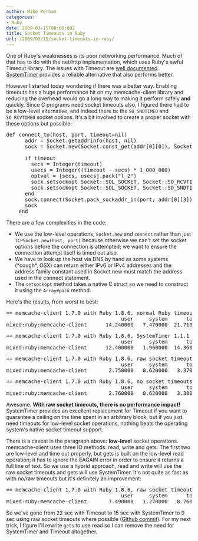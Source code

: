 ```yaml
---
author: Mike Perham
categories:
- Ruby
date: 2009-03-15T00:00:00Z
title: Socket Timeouts in Ruby
url: /2009/03/15/socket-timeouts-in-ruby/
---
```


One of Ruby's weaknesses is its poor networking performance. Much of that has to do with the net/http implementation, which uses Ruby's awful Timeout library. The issues with Timeout are [well documented][1]. [SystemTimer][2] provides a reliable alternative that also performs better.

However I started today wondering if there was a better way. Enabling timeouts has a huge performance hit on my memcache-client library and reducing the overhead would go a long way to making it perform safely **and** quickly. Since C programs need socket timeouts also, I figured there had to be a low-level alternative, and indeed there is: the `SO_SNDTIMEO` and `SO_RCVTIMEO` socket options. It's a bit involved to create a proper socket with these options but possible:

<pre lang="ruby">def connect_to(host, port, timeout=nil)
      addr = Socket.getaddrinfo(host, nil)
      sock = Socket.new(Socket.const_get(addr[0][0]), Socket::SOCK_STREAM, 0)

      if timeout
        secs = Integer(timeout)
        usecs = Integer((timeout - secs) * 1_000_000)
        optval = [secs, usecs].pack("l_2")
        sock.setsockopt Socket::SOL_SOCKET, Socket::SO_RCVTIMEO, optval
        sock.setsockopt Socket::SOL_SOCKET, Socket::SO_SNDTIMEO, optval
      end
      sock.connect(Socket.pack_sockaddr_in(port, addr[0][3]))
      sock
    end
</pre>

There are a few complexities in the code:

*   We use the low-level operations, `Socket.new` and `connect` rather than just `TCPSocket.new(host, port)` because otherwise we can't set the socket options before the connection is attempted; we want to ensure the connection attempt itself is timed out also.
*   We have to look up the host via DNS by hand as some systems (\*cough\*, OSX) can return either IPv6 or IPv4 addresses and the address family constant used in Socket.new must match the address used in the connect statement.
*   The `setsockopt` method takes a native C struct so we need to construct it using the `Array#pack` method.

Here's the results, from worst to best:

<pre>== memcache-client 1.7.0 with Ruby 1.8.6, normal Ruby timeouts
                                     user     system      total        real
mixed:ruby:memcache-client      14.240000   7.470000  21.710000 ( 22.173267)
</pre>

<pre>== memcache-client 1.7.0 with Ruby 1.8.6, SystemTimer 1.1.1
                                     user     system      total        real
mixed:ruby:memcache-client      12.400000   1.960000  14.360000 ( 14.857924)
</pre>

<pre>== memcache-client 1.7.0 with Ruby 1.8.6, raw socket timeouts
                                     user     system      total        real
mixed:ruby:memcache-client       2.750000   0.620000   3.370000 (  5.841545)
</pre>

<pre>== memcache-client 1.7.0 with Ruby 1.8.6, no socket timeouts
                                     user     system      total        real
mixed:ruby:memcache-client       2.760000   0.620000   3.380000 (  5.902549)</pre>

Awesome. **With raw socket timeouts, there is no performance impact!** SystemTimer provides an excellent replacement for Timeout if you want to guarantee a ceiling on the time spent in an arbitrary block, but if you just need timeouts for low-level socket operations, nothing beats the operating system's native socket timeout support.

There is a caveat in the paragraph above: **low-level** socket operations. memcache-client uses three IO methods: read, write and gets. The first two are low-level and time out properly, but gets is built on the low-level read operation; it has to ignore the EAGAIN error in order to ensure it returns a full line of text. So we use a hybrid approach, read and write will use the raw socket timeouts and gets will use SystemTimer. It's not quite as fast as with no/raw timeouts but it's definitely an improvement:

<pre>== memcache-client 1.7.0 with Ruby 1.8.6, raw socket timeouts and SystemTimer
                                     user     system      total        real
mixed:ruby:memcache-client       7.490000   1.270000   8.760000 (  9.361547)
</pre>

So we've gone from 22 sec with Timeout to 15 sec with SystemTimer to 9 sec using raw socket timeouts where possible ([Github commit][3]). For my next trick, I figure I'll rewrite `gets` to use read so I can remove the need for SystemTimer and Timeout altogether.

 [1]: http://blog.headius.com/2008/02/rubys-threadraise-threadkill-timeoutrb.html
 [2]: http://ph7spot.com/articles/system_timer
 [3]: http://github.com/mperham/memcache-client/commit/9f5201b77ccb6ef0d021e741cab8468151f2535d
